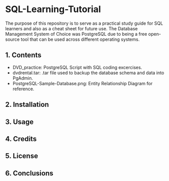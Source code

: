 # SQL-Learning-Tutorial

The purpose of this repository is to serve as a practical study guide for SQL learners and also as a cheat sheet for future use. The Database Management System of Choice was PostgreSQL due to being a free open-source tool that can be used across different operating systems.

## 1. Contents

- DVD_practice: PostgreSQL Script with SQL coding excercises.
- dvdrental.tar: .tar file used to backup the database schema and data into PgAdmin.
- PostgreSQL-Sample-Database.png: Entity Relationship Diagram for reference.


## 2. Installation


## 3. Usage


## 4. Credits


## 5. License


## 6. Conclusions
